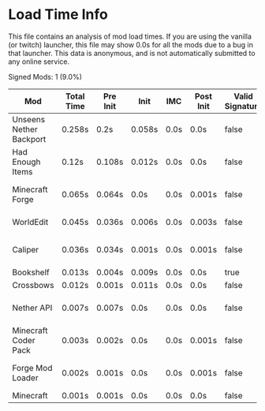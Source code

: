 # Load Time Info

This file contains an analysis of mod load times. If you are using the vanilla
(or twitch) launcher, this file may show 0.0s for all the mods due to a bug in
that launcher. This data is anonymous, and is not automatically submitted to any
online service.



Signed Mods: 1 (9.0%)

| Mod                     | Total Time | Pre Init | Init   | IMC  | Post Init | Valid Signature | File Name                                                  |
|-------------------------|------------|----------|--------|------|-----------|-----------------|------------------------------------------------------------|
| Unseens Nether Backport | 0.258s     | 0.2s     | 0.058s | 0.0s | 0.0s      | false           | nb-1.12.2-0.0.1.jar                                        |
| Had Enough Items        | 0.12s      | 0.108s   | 0.012s | 0.0s | 0.0s      | false           | had-enough-items-557549-4571247_mapped_stable_39-1.12.jar  |
| Minecraft Forge         | 0.065s     | 0.064s   | 0.0s   | 0.0s | 0.001s    | false           | forge-1.12.2-14.23.5.2860_mapped_stable_39-1.12-recomp.jar |
| WorldEdit               | 0.045s     | 0.036s   | 0.006s | 0.0s | 0.003s    | false           | worldedit-forge-mc1.12.2-6.1.10-dist.jar                   |
| Caliper                 | 0.036s     | 0.034s   | 0.001s | 0.0s | 0.001s    | false           | caliper-266824-2810222_mapped_stable_39-1.12.jar           |
| Bookshelf               | 0.013s     | 0.004s   | 0.009s | 0.0s | 0.0s      | true            | Bookshelf-1.12.2-2.3.590 (1).jar                           |
| Crossbows               | 0.012s     | 0.001s   | 0.011s | 0.0s | 0.0s      | false           | crossbows-973881-5108261.jar                               |
| Nether API              | 0.007s     | 0.007s   | 0.0s   | 0.0s | 0.0s      | false           | nether-API-f2f48d7b8b_mapped_stable_39-1.12.jar            |
| Minecraft Coder Pack    | 0.003s     | 0.002s   | 0.0s   | 0.0s | 0.001s    | false           | minecraft.jar                                              |
| Forge Mod Loader        | 0.002s     | 0.001s   | 0.0s   | 0.0s | 0.001s    | false           | forge-1.12.2-14.23.5.2860_mapped_stable_39-1.12-recomp.jar |
| Minecraft               | 0.001s     | 0.001s   | 0.0s   | 0.0s | 0.0s      | false           | minecraft.jar                                              |
